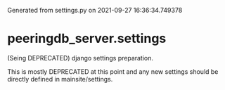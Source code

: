 Generated from settings.py on 2021-09-27 16:36:34.749378

# peeringdb_server.settings

(Seing DEPRECATED) django settings preparation.

This is mostly DEPRECATED at this point and any new settings should be directly
defined in mainsite/settings.
